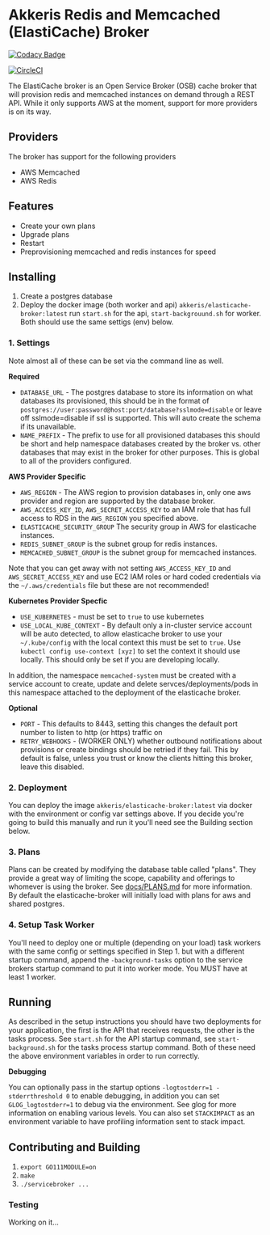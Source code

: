 # Akkeris Redis and Memcached (ElastiCache) Broker

[![Codacy Badge](https://app.codacy.com/project/badge/Grade/e254f42669d24067b453298da2297e2d)](https://www.codacy.com/gh/akkeris/elasticache-broker?utm_source=github.com&amp;utm_medium=referral&amp;utm_content=akkeris/elasticache-broker&amp;utm_campaign=Badge_Grade)

[![CircleCI](https://circleci.com/gh/akkeris/elasticache-broker.svg?style=svg)](https://circleci.com/gh/akkeris/elasticache-broker)

The ElastiCache broker is an Open Service Broker (OSB) cache broker that will provision redis and memcached instances on demand through a REST API. While it only supports AWS at the moment, support for more providers is on its way.

## Providers

The broker has support for the following providers

* AWS Memcached
* AWS Redis

## Features

* Create your own plans
* Upgrade plans
* Restart
* Preprovisioning memcached and redis instances for speed

## Installing

1. Create a postgres database
2. Deploy the docker image (both worker and api) `akkeris/elasticache-broker:latest` run `start.sh` for the api, `start-backgrouund.sh` for worker. Both should use the same settigs (env) below.

### 1. Settings

Note almost all of these can be set via the command line as well.

**Required**

* `DATABASE_URL` - The postgres database to store its information on what databases its provisioned, this should be in the format of `postgres://user:password@host:port/database?sslmode=disable` or leave off sslmode=disable if ssl is supported.  This will auto create the schema if its unavailable.
* `NAME_PREFIX` - The prefix to use for all provisioned databases this should be short and help namespace databases created by the broker vs. other databases that may exist in the broker for other purposes. This is global to all of the providers configured.

**AWS Provider Specific**

* `AWS_REGION` - The AWS region to provision databases in, only one aws provider and region are supported by the database broker.
* `AWS_ACCESS_KEY_ID`, `AWS_SECRET_ACCESS_KEY` to an IAM role that has full access to RDS in the `AWS_REGION` you specified above.
* `ELASTICACHE_SECURITY_GROUP` The security group in AWS for elasticache instances.
* `REDIS_SUBNET_GROUP` is the subnet group for redis instances.
* `MEMCACHED_SUBNET_GROUP` is the subnet group for memcached instances.

Note that you can get away with not setting `AWS_ACCESS_KEY_ID` and `AWS_SECRET_ACCESS_KEY` and use EC2 IAM roles or hard coded credentials via the `~/.aws/credentials` file but these are not recommended!

**Kubernetes Provider Specfic**

* `USE_KUBERNETES` - must be set to `true` to use kubernetes
* `USE_LOCAL_KUBE_CONTEXT` - By default only a in-cluster service account will be auto detected, to allow elasticache broker to use your `~/.kube/config` with the local context this must be set to `true`. Use `kubectl config use-context [xyz]` to set the context it should use locally. This should only be set if you are developing locally.

In addition, the namespace `memcached-system` must be created with a service account to create, update and delete servces/deployments/pods in this namespace attached to the deployment of the elasticache broker.

**Optional**

* `PORT` - This defaults to 8443, setting this changes the default port number to listen to http (or https) traffic on
* `RETRY_WEBHOOKS` - (WORKER ONLY) whether outbound notifications about provisions or create bindings should be retried if they fail.  This by default is false, unless you trust or know the clients hitting this broker, leave this disabled.

### 2. Deployment

You can deploy the image `akkeris/elasticache-broker:latest` via docker with the environment or config var settings above. If you decide you're going to build this manually and run it you'll need see the Building section below. 

### 3. Plans

Plans can be created by modifying the database table called "plans". They provide a great way of limiting the scope, capability and offerings to whomever is using the broker. See [docs/PLANS.md](plans) for more information. By default the elasticache-broker will initially load with plans for aws and shared postgres. 

### 4. Setup Task Worker

You'll need to deploy one or multiple (depending on your load) task workers with the same config or settings specified in Step 1. but with a different startup command, append the `-background-tasks` option to the service brokers startup command to put it into worker mode.  You MUST have at least 1 worker.

## Running

As described in the setup instructions you should have two deployments for your application, the first is the API that receives requests, the other is the tasks process.  See `start.sh` for the API startup command, see `start-background.sh` for the tasks process startup command. Both of these need the above environment variables in order to run correctly.

**Debugging**

You can optionally pass in the startup options `-logtostderr=1 -stderrthreshold 0` to enable debugging, in addition you can set `GLOG_logtostderr=1` to debug via the environment.  See glog for more information on enabling various levels. You can also set `STACKIMPACT` as an environment variable to have profiling information sent to stack impact. 

## Contributing and Building

1. `export GO111MODULE=on`
2. `make`
3. `./servicebroker ...`

### Testing

Working on it...


